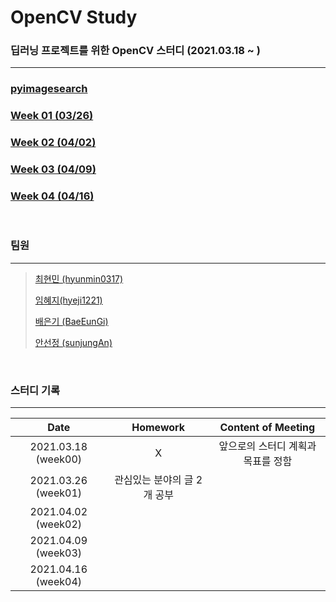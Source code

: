 # OpenCV Study
### 딥러닝 프로젝트를 위한 OpenCV 스터디 (2021.03.18 ~ )

---

### [pyimagesearch](https://www.pyimagesearch.com/)

### [Week 01 (03/26)](https://github.com/hyunmin0317/OpenCV_Study/blob/master/week01/week01.md)

### [Week 02 (04/02)](https://github.com/hyunmin0317/OpenCV_Study/blob/master/week02/week02.md)

### [Week 03 (04/09)](https://github.com/hyunmin0317/OpenCV_Study/blob/master/week03/week03.md)

### [Week 04 (04/16)](https://github.com/hyunmin0317/OpenCV_Study/blob/master/week04/week04.md)

<br>

### 팀원

---

> [최현민 (hyunmin0317)](https://github.com/hyunmin0317?tab=repositories)
>
> [임혜지(hyeji1221)](https://github.com/hyeji1221)
>
> [배은기 (BaeEunGi)](https://github.com/BaeEunGi)
>
> [안선정 (sunjungAn)](https://github.com/sunjungAn)

<br>

### 스터디 기록

---

|        Date         |          Homework           |         Content of Meeting         |
| :-----------------: | :-------------------------: | :--------------------------------: |
| 2021.03.18 (week00) |              X              | 앞으로의 스터디 계획과 목표를 정함 |
| 2021.03.26 (week01) | 관심있는 분야의 글 2개 공부 |                                    |
| 2021.04.02 (week02) |                             |                                    |
| 2021.04.09 (week03) |                             |                                    |
| 2021.04.16 (week04) |                             |                                    |

